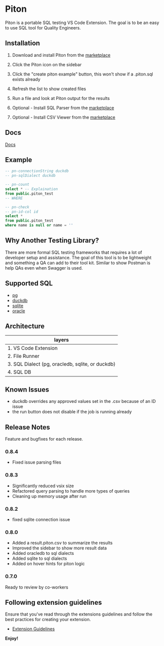 # Piton

Piton is a portable SQL testing VS Code Extension. The goal is to be an easy to use SQL tool for Quality Engineers.

## Installation

1. Download and install Piton from the [marketplace](https://marketplace.visualstudio.com/items?itemName=JeffSallans.piton)

1. Click the Piton icon on the sidebar

1. Click the "create piton example" button, this won't show if a .piton.sql exists already

1. Refresh the list to show created files

1. Run a file and look at Piton output for the results

1. Optional - Install SQL Parser from the [marketplace](https://marketplace.visualstudio.com/items?itemName=mtxr.sqltools)

1. Optional - Install CSV Viewer from the [marketplace](https://marketplace.visualstudio.com/items?itemName=janisdd.vscode-edit-csv)

## Docs

[Docs](documentation.md)

## Example

```SQL
-- pn-connectionString duckdb
-- pn-sqlDialect duckdb

-- pn-count
select * -- Explaination
from public.piton_test
-- WHERE

-- pn-check
-- pn-id-col id
select *
from public.piton_test
where name is null or name = ''
```

## Why Another Testing Library?

There are more formal SQL testing frameworks that requires a lot of developer setup and assistance. The goal of this tool is to be lightweight and something a QA can add to their tool kit. Similar to show Postman is help QAs even when Swagger is used.

## Supported SQL

* [pg](https://www.npmjs.com/package/pg)
* [duckdb](https://www.npmjs.com/package/duckdb)
* [sqlite](https://www.npmjs.com/package/sqlite)
* [oracle](https://www.npmjs.com/package/oracledb)

## Architecture

| layers |
| --- |
| 1. VS Code Extension |
| 2. File Runner |
| 3. SQL Dialect (pg, oracledb, sqlite, or duckdb) |
| 4. SQL DB |

## Known Issues

* duckdb overrides any approved values set in the .csv because of an ID issue
* the run button does not disable if the job is running already

## Release Notes

Feature and bugfixes for each release.

### 0.8.4

* Fixed issue parsing files

### 0.8.3

* Significantly reduced vsix size
* Refactored query parsing to handle more types of queries
* Cleaning up memory usage after run

### 0.8.2

* fixed sqlite connection issue

### 0.8.0

* Added a result.piton.csv to summarize the results
* Improved the sidebar to show more result data
* Added oracledb to sql dialects
* Added sqlite to sql dialects
* Added on hover hints for piton logic

### 0.7.0

Ready to review by co-workers

## Following extension guidelines

Ensure that you've read through the extensions guidelines and follow the best practices for creating your extension.

* [Extension Guidelines](https://code.visualstudio.com/api/references/extension-guidelines)

**Enjoy!**
